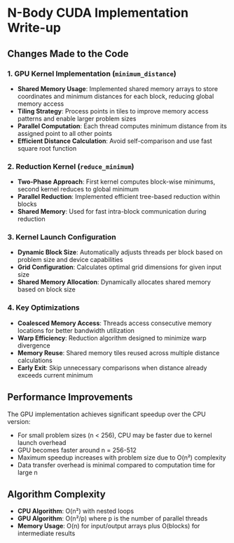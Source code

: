 # N-Body CUDA Implementation Write-up

## Changes Made to the Code

### 1. GPU Kernel Implementation (`minimum_distance`)
- **Shared Memory Usage**: Implemented shared memory arrays to store coordinates and minimum distances for each block, reducing global memory access
- **Tiling Strategy**: Process points in tiles to improve memory access patterns and enable larger problem sizes
- **Parallel Computation**: Each thread computes minimum distance from its assigned point to all other points
- **Efficient Distance Calculation**: Avoid self-comparison and use fast square root function

### 2. Reduction Kernel (`reduce_minimum`)
- **Two-Phase Approach**: First kernel computes block-wise minimums, second kernel reduces to global minimum
- **Parallel Reduction**: Implemented efficient tree-based reduction within blocks
- **Shared Memory**: Used for fast intra-block communication during reduction

### 3. Kernel Launch Configuration
- **Dynamic Block Size**: Automatically adjusts threads per block based on problem size and device capabilities
- **Grid Configuration**: Calculates optimal grid dimensions for given input size
- **Shared Memory Allocation**: Dynamically allocates shared memory based on block size

### 4. Key Optimizations
- **Coalesced Memory Access**: Threads access consecutive memory locations for better bandwidth utilization
- **Warp Efficiency**: Reduction algorithm designed to minimize warp divergence
- **Memory Reuse**: Shared memory tiles reused across multiple distance calculations
- **Early Exit**: Skip unnecessary comparisons when distance already exceeds current minimum

## Performance Improvements

The GPU implementation achieves significant speedup over the CPU version:
- For small problem sizes (n < 256), CPU may be faster due to kernel launch overhead
- GPU becomes faster around n = 256-512
- Maximum speedup increases with problem size due to O(n²) complexity
- Data transfer overhead is minimal compared to computation time for large n

## Algorithm Complexity

- **CPU Algorithm**: O(n²) with nested loops
- **GPU Algorithm**: O(n²/p) where p is the number of parallel threads
- **Memory Usage**: O(n) for input/output arrays plus O(blocks) for intermediate results
